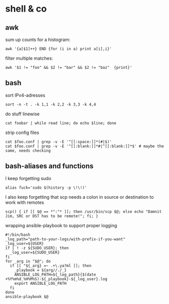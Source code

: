 # shell & co

## awk

sum up counts for a histogram:
```
awk '{a[$1]++} END {for (i in a) print a[i],i}' 
```

filter multiple matches:
```
awk '$1 != "foo" && $2 != "bar" && $2 != "baz"  {print}' 
```

## bash

sort IPv4-adresses
```
sort -n -t . -k 1,1 -k 2,2 -k 3,3 -k 4,4 
```

do stuff linewise
```
cat foobar | while read line; do echo $line; done
```

strip config files
```
cat $foo.conf | grep -v -E '^[[:space:]]*(#|$)'
cat $foo.conf | grep -v -E '^[[:blank:]]*#|^[[:blank:]]*$' # maybe the same, needs checking
```

## bash-aliases and functions

I keep forgetting sudo
```
alias fuck='sudo $(history -p \!\!)'
```

I also keep forgetting that scp needs a colon in source or destination to work with remotes
```
scp() { if [[ $@ == *":"* ]]; then /usr/bin/scp $@; else echo "Damnit Jim, SRC or DST has to be remote!"; fi; }
```

wrapping ansible-playbook to support proper logging
```
#!/bin/bash
_log_path="path-to-your-logs/with-prefix-if-you-want"
_log_user=${USER}
if [ ! -z ${SUDO_USER}; then
  _log_user=${SUDO_USER}
fi
for _arg in "$@"; do
  if [[ "${_arg} =~ .+\.ya?ml ]]; then
    _playbook = ${arg//./_}
    ANSIBLE_LOG_PATH=${_log_path}{$(date +%Y%m%d_%H%M%S)-${_playbook}-${_log_user}.log
    export ANSIBLE_LOG_PATH
  fi
done
ansible-playbook $@
```
